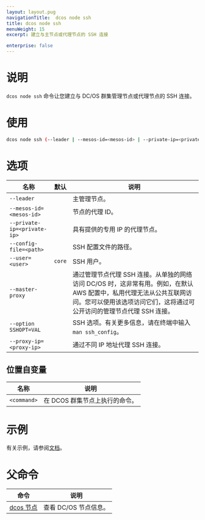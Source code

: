 ```yaml
---
layout: layout.pug
navigationTitle:  dcos node ssh
title: dcos node ssh
menuWeight: 15
excerpt: 建立与主节点或代理节点的 SSH 连接

enterprise: false
---
```



# 说明
`dcos node ssh` 命令让您建立与 DC/OS 群集管理节点或代理节点的 SSH 连接。

# 使用

```bash
dcos node ssh (--leader | --mesos-id=<mesos-id> | --private-ip=<private-ip>) [--config-file=<path>]  [--user=<user>]  [--master-proxy]  [--option SSHOPT=VAL ...]  [--proxy-ip=<proxy-ip>]  [<command>]
```

# 选项

| 名称 | 默认 | 说明 |
|---------|-------------|-------------|
| `--leader` |  | 主管理节点。|
| `--mesos-id=<mesos-id>` | | 节点的代理 ID。|
| `--private-ip=<private-ip>` | | 具有提供的专用 IP 的代理节点。 |
| `--config-file=<path>` | | SSH 配置文件的路径。|
| `--user=<user>` | `core` | SSH 用户。 |
|  `--master-proxy` | | 通过管理节点代理 SSH 连接。从单独的网络访问 DC/OS 时，这非常有用。例如，在默认 AWS 配置中，私用代理无法从公共互联网访问。您可以使用该选项访问它们，这将通过可公开访问的管理节点代理 SSH 连接。|
| `--option SSHOPT=VAL` | | SSH 选项。有关更多信息，请在终端中输入 `man ssh_config`。|
| `--proxy-ip=<proxy-ip>` | | 通过不同 IP 地址代理 SSH 连接。 |


## 位置自变量

| 名称 | 说明 |
|---------|-------------|
| `<command>` |  在 DCOS 群集节点上执行的命令。|


# 示例

有关示例，请参阅[文档](/mesosphere/dcos/cn/1.12/administering-clusters/sshcluster/)。

# 父命令

| 命令 | 说明 |
|---------|-------------|
| [dcos 节点](/mesosphere/dcos/cn/1.12/cli/command-reference/dcos-node/) | 查看 DC/OS 节点信息。|
